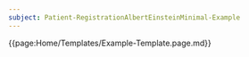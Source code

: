 ```yaml
---
subject: Patient-RegistrationAlbertEinsteinMinimal-Example
---
```


{{page:Home/Templates/Example-Template.page.md}}

